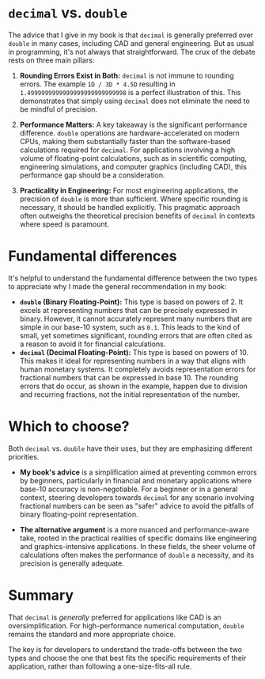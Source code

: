 # `decimal` vs. `double`

The advice that I give in my book is that `decimal` is generally preferred over `double` in many cases, including CAD and general engineering. But as usual in programming, it's not always that straightforward. The crux of the debate rests on three main pillars:

1.  **Rounding Errors Exist in Both:** `decimal` is not immune to rounding errors. The example `1D / 3D * 4.5D` resulting in `1.4999999999999999999999999998` is a perfect illustration of this. This demonstrates that simply using `decimal` does not eliminate the need to be mindful of precision.

2.  **Performance Matters:** A key takeaway is the significant performance difference. `double` operations are hardware-accelerated on modern CPUs, making them substantially faster than the software-based calculations required for `decimal`. For applications involving a high volume of floating-point calculations, such as in scientific computing, engineering simulations, and computer graphics (including CAD), this performance gap should be a consideration.

3.  **Practicality in Engineering:** For most engineering applications, the precision of `double` is more than sufficient. Where specific rounding is necessary, it should be handled explicitly. This pragmatic approach often outweighs the theoretical precision benefits of `decimal` in contexts where speed is paramount.

# Fundamental differences

It's helpful to understand the fundamental difference between the two types to appreciate why I made the general recommendation in my book:

* **`double` (Binary Floating-Point):** This type is based on powers of 2. It excels at representing numbers that can be precisely expressed in binary. However, it cannot accurately represent many numbers that are simple in our base-10 system, such as `0.1`. This leads to the kind of small, yet sometimes significant, rounding errors that are often cited as a reason to avoid it for financial calculations.
* **`decimal` (Decimal Floating-Point):** This type is based on powers of 10. This makes it ideal for representing numbers in a way that aligns with human monetary systems. It completely avoids representation errors for fractional numbers that can be expressed in base 10. The rounding errors that do occur, as shown in the example, happen due to division and recurring fractions, not the initial representation of the number.

# Which to choose?

Both `decimal` vs. `double` have their uses, but they are emphasizing different priorities.

* **My book's advice** is a simplification aimed at preventing common errors by beginners, particularly in financial and monetary applications where base-10 accuracy is non-negotiable. For a beginner or in a general context, steering developers towards `decimal` for any scenario involving fractional numbers can be seen as "safer" advice to avoid the pitfalls of binary floating-point representation.

* **The alternative argument** is a more nuanced and performance-aware take, rooted in the practical realities of specific domains like engineering and graphics-intensive applications. In these fields, the sheer volume of calculations often makes the performance of `double` a necessity, and its precision is generally adequate.

# Summary

That `decimal` is *generally* preferred for applications like CAD is an oversimplification. For high-performance numerical computation, `double` remains the standard and more appropriate choice. 

The key is for developers to understand the trade-offs between the two types and choose the one that best fits the specific requirements of their application, rather than following a one-size-fits-all rule. 
